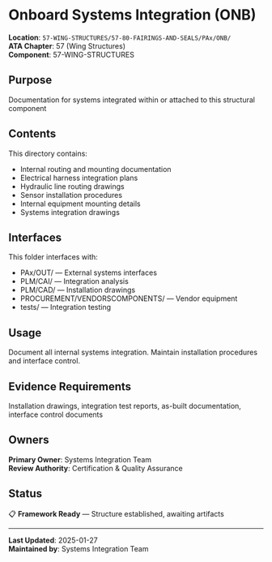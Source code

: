 # Onboard Systems Integration (ONB)

**Location**: `57-WING-STRUCTURES/57-80-FAIRINGS-AND-SEALS/PAx/ONB/`  
**ATA Chapter**: 57 (Wing Structures)  
**Component**: 57-WING-STRUCTURES

## Purpose

Documentation for systems integrated within or attached to this structural component

## Contents

This directory contains:

- Internal routing and mounting documentation
- Electrical harness integration plans
- Hydraulic line routing drawings
- Sensor installation procedures
- Internal equipment mounting details
- Systems integration drawings

## Interfaces

This folder interfaces with:

- PAx/OUT/ — External systems interfaces
- PLM/CAI/ — Integration analysis
- PLM/CAD/ — Installation drawings
- PROCUREMENT/VENDORSCOMPONENTS/ — Vendor equipment
- tests/ — Integration testing

## Usage

Document all internal systems integration. Maintain installation procedures and interface control.

## Evidence Requirements

Installation drawings, integration test reports, as-built documentation, interface control documents

## Owners

**Primary Owner**: Systems Integration Team  
**Review Authority**: Certification & Quality Assurance

## Status

📋 **Framework Ready** — Structure established, awaiting artifacts

---

**Last Updated**: 2025-01-27  
**Maintained by**: Systems Integration Team
